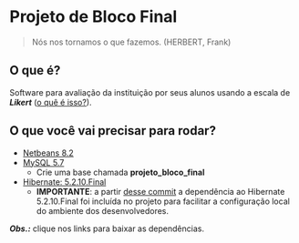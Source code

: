 # Projeto de Bloco Final

> Nós nos tornamos o que fazemos. (HERBERT, Frank)
 
## O que é?

Software para avaliação da instituição por seus alunos usando a escala de ***Likert*** ([o quê é isso?](https://pt.wikipedia.org/wiki/Escala_Likert)).

## O que você vai precisar para rodar?

 - [Netbeans 8.2](https://netbeans.org/downloads/)
 - [MySQL 5.7](https://dev.mysql.com/downloads/mysql/)
	 - Crie uma base chamada **projeto_bloco_final**
 - [Hibernate: 5.2.10.Final](http://hibernate.org/orm/releases/5.2/)
	 - **IMPORTANTE**: a partir [desse commit](https://github.com/abelopes/ProjetoBlocoFinal/commit/9ecf548caccf6d10caa754daf32bc9cb57974296) a dependência ao Hibernate 5.2.10.Final foi incluída no projeto para facilitar a configuração local do ambiente dos desenvolvedores.

***Obs.:*** clique nos links para baixar as dependências.
